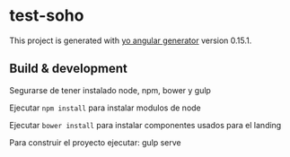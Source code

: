 # test-soho

This project is generated with [yo angular generator](https://github.com/yeoman/generator-angular)
version 0.15.1.

## Build & development

Segurarse de tener instalado node, npm, bower y gulp

Ejecutar `npm install` para instalar modulos de node

Ejecutar `bower install` para instalar componentes usados para el landing

Para construir el proyecto ejecutar: gulp serve

